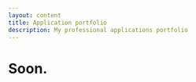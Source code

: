 ```yaml
---
layout: content
title: Application portfolio
description: My professional applications portfolio
---
```



# Soon.
